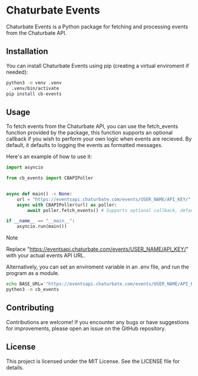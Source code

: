 # Chaturbate Events

Chaturbate Events is a Python package for fetching and processing events from the Chaturbate API.

## Installation

You can install Chaturbate Events using pip (creating a virtual enviroment if needed):

```bash
python3 -m venv .venv
. .venv/bin/activate
pip install cb-events
```

## Usage

To fetch events from the Chaturbate API, you can use the fetch_events function provided by the package, this function supports an optional callback if you wish to perform your own logic when events are recieved. By default, it defaults to logging the events as formatted messages.

Here's an example of how to use it:

```python
import asyncio

from cb_events import CBAPIPoller


async def main() -> None:
    url = "https://eventsapi.chaturbate.com/events/USER_NAME/API_KEY/"
    async with CBAPIPoller(url) as poller:
        await poller.fetch_events() # Supports optional callback, defaults to logging events

if __name__ == "__main__":
    asyncio.run(main())

```

> [!NOTE]
> Replace "https://eventsapi.chaturbate.com/events/USER_NAME/API_KEY/" with your actual events API URL.

Alternatively, you can set an enviroment variable in an .env file, and run the program as a module.

```bash
echo BASE_URL='"https://eventsapi.chaturbate.com/events/USER_NAME/API_KEY"' >> ./.env
python3 -m cb_events
```

## Contributing

Contributions are welcome! If you encounter any bugs or have suggestions for improvements, please open an issue on the GitHub repository.

## License

This project is licensed under the MIT License. See the LICENSE file for details.